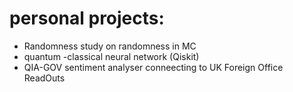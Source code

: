# personal projects:

- Randomness study on randomness in MC
- quantum -classical neural network (Qiskit)
- QIA-GOV sentiment analyser conneecting to UK Foreign Office ReadOuts

